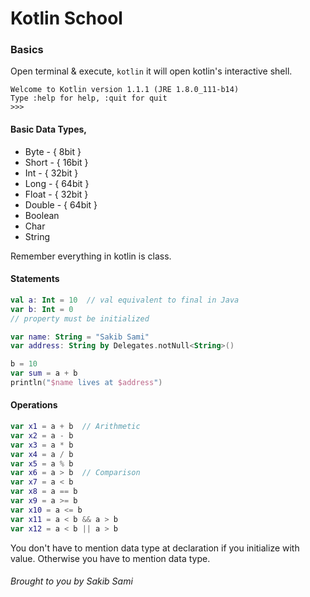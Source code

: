 # Kotlin School

### Basics
Open terminal & execute,
`kotlin` it will open kotlin's interactive shell.

```shell
Welcome to Kotlin version 1.1.1 (JRE 1.8.0_111-b14)
Type :help for help, :quit for quit
>>>
```

#### Basic Data Types,
* Byte - { 8bit }
* Short - { 16bit }
* Int - { 32bit }
* Long - { 64bit }
* Float - { 32bit }
* Double - { 64bit }
* Boolean
* Char
* String

Remember everything in kotlin is class.

#### Statements
```kotlin
val a: Int = 10  // val equivalent to final in Java
var b: Int = 0
// property must be initialized

var name: String = "Sakib Sami"
var address: String by Delegates.notNull<String>()

b = 10
var sum = a + b
println("$name lives at $address")
```

#### Operations
```kotlin
var x1 = a + b  // Arithmetic
var x2 = a - b
var x3 = a * b
var x4 = a / b
var x5 = a % b
var x6 = a > b  // Comparison
var x7 = a < b
var x8 = a == b
var x9 = a >= b
var x10 = a <= b
var x11 = a < b && a > b
var x12 = a < b || a > b
```

You don't have to mention data type at declaration if you initialize with value.
Otherwise you have to mention data type.

###### Brought to you by Sakib Sami
